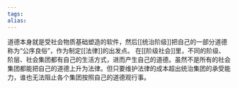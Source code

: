 ```yaml
---
tags: 
alias:
---
```

道德本身就是受社会物质基础塑造的软件，然后[[统治阶级]]把自己的一部分道德称为“公序良俗”，作为制定[[法律]]的出发点。
在[[阶级社会]]里，不同的阶级、阶层、社会集团都有自己的生活方式，进而产生自己的道德。虽然不是所有的社会集团都能把自己的道德上升为法律。但只要维护法律的成本超出统治集团的承受能力，谁也无法阻止各个集团按照自己的道德观行事。

